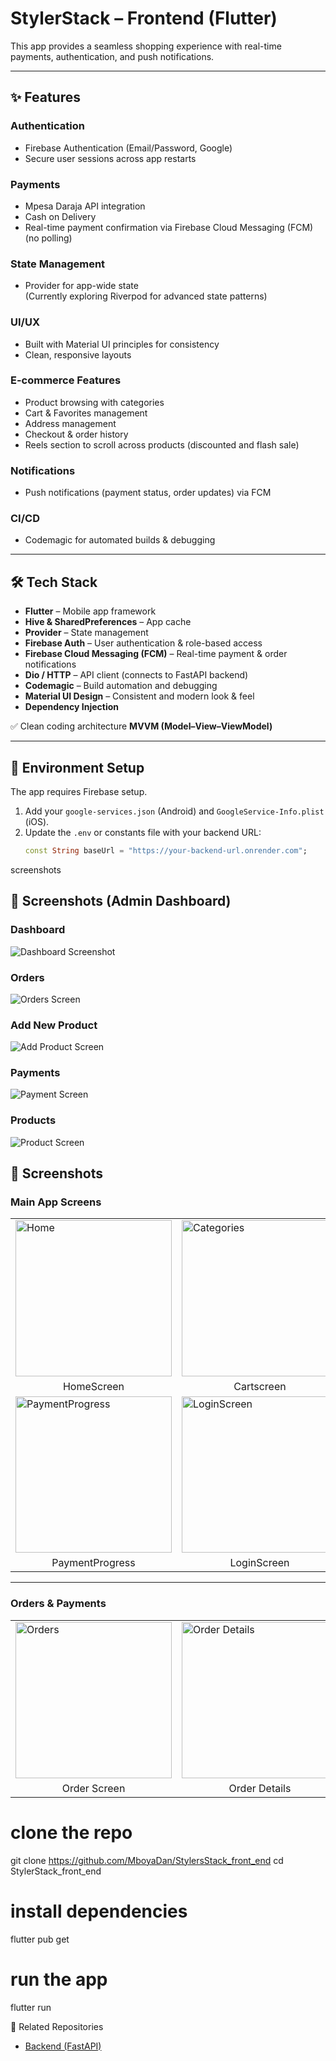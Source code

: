 # StylerStack – Frontend (Flutter)

This app provides a seamless shopping experience with real-time payments, authentication, and push notifications.

---

## ✨ Features

### **Authentication**
- Firebase Authentication (Email/Password, Google)
- Secure user sessions across app restarts

### **Payments**
- Mpesa Daraja API integration
- Cash on Delivery
- Real-time payment confirmation via Firebase Cloud Messaging (FCM) (no polling)

### **State Management**
- Provider for app-wide state  
(Currently exploring Riverpod for advanced state patterns)

### **UI/UX**
- Built with Material UI principles for consistency  
- Clean, responsive layouts  

### **E-commerce Features**
- Product browsing with categories  
- Cart & Favorites management  
- Address management  
- Checkout & order history  
- Reels section to scroll across products (discounted and flash sale)  

### **Notifications**
- Push notifications (payment status, order updates) via FCM  

### **CI/CD**
- Codemagic for automated builds & debugging  

---

## 🛠️ Tech Stack
- **Flutter** – Mobile app framework  
- **Hive & SharedPreferences** – App cache  
- **Provider** – State management  
- **Firebase Auth** – User authentication & role-based access  
- **Firebase Cloud Messaging (FCM)** – Real-time payment & order notifications  
- **Dio / HTTP** – API client (connects to FastAPI backend)  
- **Codemagic** – Build automation and debugging  
- **Material UI Design** – Consistent and modern look & feel  
- **Dependency Injection**  

✅ Clean coding architecture **MVVM (Model–View–ViewModel)**  

---

## 🔑 Environment Setup
The app requires Firebase setup.  

1. Add your `google-services.json` (Android) and `GoogleService-Info.plist` (iOS).  
2. Update the `.env` or constants file with your backend URL:  
   ```dart
   const String baseUrl = "https://your-backend-url.onrender.com";
screenshots
## 📸 Screenshots (Admin Dashboard)

### Dashboard
![Dashboard Screenshot](https://github.com/MboyaDan/StylersStack_back_end/blob/main/docs/admin_dashbord.png)

### Orders
![Orders Screen](https://github.com/MboyaDan/StylersStack_back_end/blob/main/docs/order_screen.png)

### Add New Product
![Add Product Screen](https://github.com/MboyaDan/StylersStack_back_end/blob/main/docs/add_new_product_screen.png)

### Payments
![Payment Screen](https://github.com/MboyaDan/StylersStack_back_end/blob/main/docs/payment_screen.png)

### Products
![Product Screen](https://github.com/MboyaDan/StylersStack_back_end/blob/main/docs/product_screen.png)

## 📱 Screenshots

### Main App Screens
<table>
  <tr>
    <td><img src="https://raw.githubusercontent.com/MboyaDan/StylersStack_front_end/main/docs/homepage.png" alt="Home" width="250"/></td>
    <td><img src="https://raw.githubusercontent.com/MboyaDan/StylersStack_front_end/main/docs/catscreen.png" alt="Categories" width="250"/></td>
    <td><img src="https://raw.githubusercontent.com/MboyaDan/StylersStack_front_end/main/docs/flashsale.png" alt="Flash Sale" width="250"/></td>
    <td><img src="https://raw.githubusercontent.com/MboyaDan/StylersStack_front_end/main/docs/checkoutscreen.png" alt="Checkout" width="250"/></td>
  </tr>
  <tr>
    <td align="center">HomeScreen</td>
    <td align="center">Cartscreen</td>
    <td align="center">Flash Sale</td>
    <td align="center">Checkout</td>
  </tr>

  <tr>
    <td><img src="https://github.com/MboyaDan/StylersStack_front_end/blob/main/docs/paymentprogress.png" alt="PaymentProgress" width="250"/></td>
    <td><img src="https://github.com/MboyaDan/StylersStack_front_end/blob/main/docs/login_screen.png" alt="LoginScreen" width="250"/></td>
    <td><img src="https://github.com/MboyaDan/StylersStack_front_end/blob/main/docs/product_screen.png" alt="ProductScreen" width="250"/></td>
    <td><img src="https://github.com/MboyaDan/StylersStack_front_end/blob/main/docs/profile.png" alt="ProfileScreen" width="250"/></td>
  </tr>
  <tr>
    <td align="center">PaymentProgress</td>
    <td align="center">LoginScreen</td>
    <td align="center">ProductScreen</td>   
    <td align="center">ProfileScreen</td>     
  </tr>
</table>

---

### Orders & Payments
<table>
  <tr>
    <td><img src="https://raw.githubusercontent.com/MboyaDan/StylersStack_front_end/main/docs/orderscreen.png" alt="Orders" width="250"/></td>
    <td><img src="https://raw.githubusercontent.com/MboyaDan/StylersStack_front_end/main/docs/oderdetails.png" alt="Order Details" width="250"/></td>
    <td><img src="https://raw.githubusercontent.com/MboyaDan/StylersStack_front_end/main/docs/payment_screen.png" alt="Payment" width="250"/></td>
    <td><img src="https://raw.githubusercontent.com/MboyaDan/StylersStack_front_end/main/docs/payment_success.png" alt="Success" width="250"/></td>
  </tr>
  <tr>
    <td align="center">Order Screen</td>
    <td align="center">Order Details</td>
    <td align="center">Payment</td>
    <td align="center">Payment Success</td>
  </tr>
</table>



# clone the repo
git clone https://github.com/MboyaDan/StylersStack_front_end
cd StylerStack_front_end

# install dependencies
flutter pub get

# run the app
flutter run

🔗 Related Repositories
- [Backend (FastAPI)](https://github.com/MboyaDan/StylersStack_back_end)

